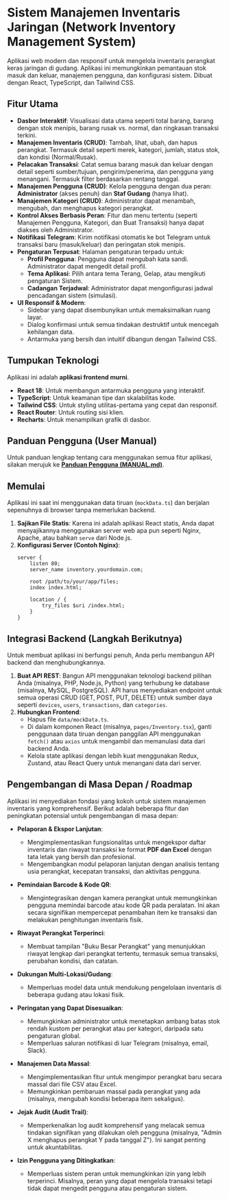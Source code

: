 # Sistem Manajemen Inventaris Jaringan (Network Inventory Management System)

Aplikasi web modern dan responsif untuk mengelola inventaris perangkat keras jaringan di gudang. Aplikasi ini memungkinkan pemantauan stok masuk dan keluar, manajemen pengguna, dan konfigurasi sistem. Dibuat dengan React, TypeScript, dan Tailwind CSS.

## Fitur Utama

- **Dasbor Interaktif**: Visualisasi data utama seperti total barang, barang dengan stok menipis, barang rusak vs. normal, dan ringkasan transaksi terkini.
- **Manajemen Inventaris (CRUD)**: Tambah, lihat, ubah, dan hapus perangkat. Termasuk detail seperti merek, kategori, jumlah, status stok, dan kondisi (Normal/Rusak).
- **Pelacakan Transaksi**: Catat semua barang masuk dan keluar dengan detail seperti sumber/tujuan, pengirim/penerima, dan pengguna yang menangani. Termasuk filter berdasarkan rentang tanggal.
- **Manajemen Pengguna (CRUD)**: Kelola pengguna dengan dua peran: **Administrator** (akses penuh) dan **Staf Gudang** (hanya lihat).
- **Manajemen Kategori (CRUD)**: Administrator dapat menambah, mengubah, dan menghapus kategori perangkat.
- **Kontrol Akses Berbasis Peran**: Fitur dan menu tertentu (seperti Manajemen Pengguna, Kategori, dan Buat Transaksi) hanya dapat diakses oleh Administrator.
- **Notifikasi Telegram**: Kirim notifikasi otomatis ke bot Telegram untuk transaksi baru (masuk/keluar) dan peringatan stok menipis.
- **Pengaturan Terpusat**: Halaman pengaturan terpadu untuk:
    - **Profil Pengguna**: Pengguna dapat mengubah kata sandi. Administrator dapat mengedit detail profil.
    - **Tema Aplikasi**: Pilih antara tema Terang, Gelap, atau mengikuti pengaturan Sistem.
    - **Cadangan Terjadwal**: Administrator dapat mengonfigurasi jadwal pencadangan sistem (simulasi).
- **UI Responsif & Modern**:
    - Sidebar yang dapat disembunyikan untuk memaksimalkan ruang layar.
    - Dialog konfirmasi untuk semua tindakan destruktif untuk mencegah kehilangan data.
    - Antarmuka yang bersih dan intuitif dibangun dengan Tailwind CSS.

## Tumpukan Teknologi

Aplikasi ini adalah **aplikasi frontend murni**.

- **React 18**: Untuk membangun antarmuka pengguna yang interaktif.
- **TypeScript**: Untuk keamanan tipe dan skalabilitas kode.
- **Tailwind CSS**: Untuk styling utilitas-pertama yang cepat dan responsif.
- **React Router**: Untuk routing sisi klien.
- **Recharts**: Untuk menampilkan grafik di dasbor.

## Panduan Pengguna (User Manual)

Untuk panduan lengkap tentang cara menggunakan semua fitur aplikasi, silakan merujuk ke [**Panduan Pengguna (MANUAL.md)**](./MANUAL.md).

## Memulai

Aplikasi ini saat ini menggunakan data tiruan (`mockData.ts`) dan berjalan sepenuhnya di browser tanpa memerlukan backend.

1.  **Sajikan File Statis**: Karena ini adalah aplikasi React statis, Anda dapat menyajikannya menggunakan server web apa pun seperti Nginx, Apache, atau bahkan `serve` dari Node.js.
2.  **Konfigurasi Server (Contoh Nginx)**:
    ```nginx
    server {
        listen 80;
        server_name inventory.yourdomain.com;

        root /path/to/your/app/files;
        index index.html;

        location / {
            try_files $uri /index.html;
        }
    }
    ```

## Integrasi Backend (Langkah Berikutnya)

Untuk membuat aplikasi ini berfungsi penuh, Anda perlu membangun API backend dan menghubungkannya.

1.  **Buat API REST**: Bangun API menggunakan teknologi backend pilihan Anda (misalnya, PHP, Node.js, Python) yang terhubung ke database (misalnya, MySQL, PostgreSQL). API harus menyediakan endpoint untuk semua operasi CRUD (GET, POST, PUT, DELETE) untuk sumber daya seperti `devices`, `users`, `transactions`, dan `categories`.
2.  **Hubungkan Frontend**:
    - Hapus file `data/mockData.ts`.
    - Di dalam komponen React (misalnya, `pages/Inventory.tsx`), ganti penggunaan data tiruan dengan panggilan API menggunakan `fetch()` atau `axios` untuk mengambil dan memanulasi data dari backend Anda.
    - Kelola state aplikasi dengan lebih kuat menggunakan Redux, Zustand, atau React Query untuk menangani data dari server.

## Pengembangan di Masa Depan / Roadmap

Aplikasi ini menyediakan fondasi yang kokoh untuk sistem manajemen inventaris yang komprehensif. Berikut adalah beberapa fitur dan peningkatan potensial untuk pengembangan di masa depan:

-   **Pelaporan & Ekspor Lanjutan**:
    -   Mengimplementasikan fungsionalitas untuk mengekspor daftar inventaris dan riwayat transaksi ke format **PDF dan Excel** dengan tata letak yang bersih dan profesional.
    -   Mengembangkan modul pelaporan lanjutan dengan analisis tentang usia perangkat, kecepatan transaksi, dan aktivitas pengguna.

-   **Pemindaian Barcode & Kode QR**:
    -   Mengintegrasikan dengan kamera perangkat untuk memungkinkan pengguna memindai barcode atau kode QR pada peralatan. Ini akan secara signifikan mempercepat penambahan item ke transaksi dan melakukan penghitungan inventaris fisik.

-   **Riwayat Perangkat Terperinci**:
    -   Membuat tampilan "Buku Besar Perangkat" yang menunjukkan riwayat lengkap dari perangkat tertentu, termasuk semua transaksi, perubahan kondisi, dan catatan.

-   **Dukungan Multi-Lokasi/Gudang**:
    -   Memperluas model data untuk mendukung pengelolaan inventaris di beberapa gudang atau lokasi fisik.

-   **Peringatan yang Dapat Disesuaikan**:
    -   Memungkinkan administrator untuk menetapkan ambang batas stok rendah kustom per perangkat atau per kategori, daripada satu pengaturan global.
    -   Memperluas saluran notifikasi di luar Telegram (misalnya, email, Slack).

-   **Manajemen Data Massal**:
    -   Mengimplementasikan fitur untuk mengimpor perangkat baru secara massal dari file CSV atau Excel.
    -   Memungkinkan pembaruan massal pada perangkat yang ada (misalnya, mengubah kondisi beberapa item sekaligus).

-   **Jejak Audit (Audit Trail)**:
    -   Memperkenalkan log audit komprehensif yang melacak semua tindakan signifikan yang dilakukan oleh pengguna (misalnya, "Admin X menghapus perangkat Y pada tanggal Z"). Ini sangat penting untuk akuntabilitas.

-   **Izin Pengguna yang Ditingkatkan**:
    -   Memperluas sistem peran untuk memungkinkan izin yang lebih terperinci. Misalnya, peran yang dapat mengelola transaksi tetapi tidak dapat mengedit pengguna atau pengaturan sistem.
